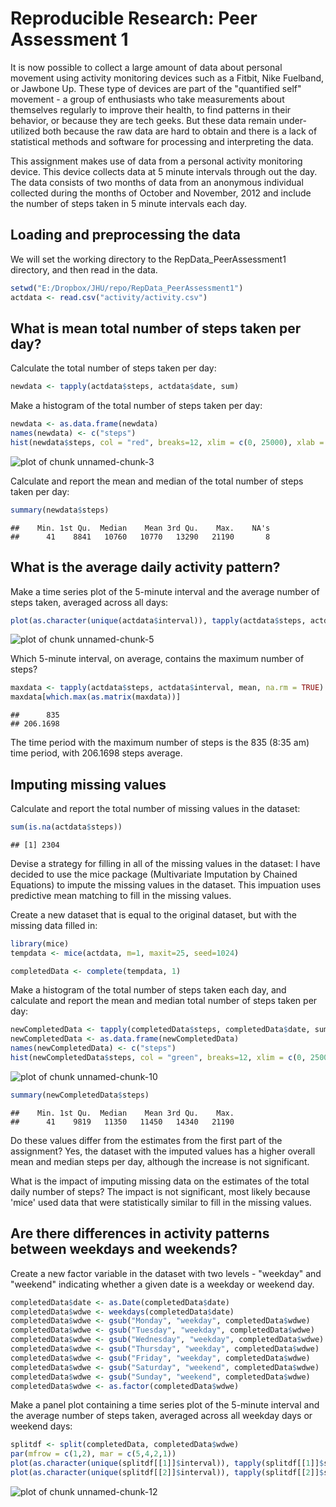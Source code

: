 Reproducible Research: Peer Assessment 1
=========================================================

It is now possible to collect a large amount of data about personal movement using activity monitoring devices such as a Fitbit, Nike Fuelband, or Jawbone Up. These type of devices are part of the "quantified self" movement - a group of enthusiasts who take measurements about themselves regularly to improve their health, to find patterns in their behavior, or because they are tech geeks. But these data remain under-utilized both because the raw data are hard to obtain and there is a lack of statistical methods and software for processing and interpreting the data.

This assignment makes use of data from a personal activity monitoring device. This device collects data at 5 minute intervals through out the day. The data consists of two months of data from an anonymous individual collected during the months of October and November, 2012 and include the number of steps taken in 5 minute intervals each day.

## Loading and preprocessing the data
We will set the working directory to the RepData_PeerAssessment1 directory, and then read in the data.


```r
setwd("E:/Dropbox/JHU/repo/RepData_PeerAssessment1")
actdata <- read.csv("activity/activity.csv")
```

## What is mean total number of steps taken per day?
Calculate the total number of steps taken per day:

```r
newdata <- tapply(actdata$steps, actdata$date, sum)
```

Make a histogram of the total number of steps taken per day:

```r
newdata <- as.data.frame(newdata)
names(newdata) <- c("steps")
hist(newdata$steps, col = "red", breaks=12, xlim = c(0, 25000), xlab = "Steps", main = "Histogram of Steps per Day")
```

![plot of chunk unnamed-chunk-3](figure/unnamed-chunk-3-1.png)

Calculate and report the mean and median of the total number of steps taken per day:

```r
summary(newdata$steps)
```

```
##    Min. 1st Qu.  Median    Mean 3rd Qu.    Max.    NA's 
##      41    8841   10760   10770   13290   21190       8
```

## What is the average daily activity pattern?
Make a time series plot of the 5-minute interval and the average number of steps taken, averaged
across all days:

```r
plot(as.character(unique(actdata$interval)), tapply(actdata$steps, actdata$interval, mean, na.rm = TRUE), type="l", main = "Steps taken per 5-minute Interval", xlab = "Interval Time", ylab = "Number of Steps", col = "blue")
```

![plot of chunk unnamed-chunk-5](figure/unnamed-chunk-5-1.png)

Which 5-minute interval, on average, contains the maximum number of steps?

```r
maxdata <- tapply(actdata$steps, actdata$interval, mean, na.rm = TRUE)
maxdata[which.max(as.matrix(maxdata))]
```

```
##      835 
## 206.1698
```
The time period with the maximum number of steps is the 835 (8:35 am) time period, with 206.1698 steps average.

## Imputing missing values
Calculate and report the total number of missing values in the dataset:

```r
sum(is.na(actdata$steps))
```

```
## [1] 2304
```

Devise a strategy for filling in all of the missing values in the dataset:
I have decided to use the mice package (Multivariate Imputation by Chained Equations) to impute
the missing values in the dataset. This impuation uses predictive mean matching to fill in the
missing values.

Create a new dataset that is equal to the original dataset, but with the missing data filled in:

```r
library(mice)
tempdata <- mice(actdata, m=1, maxit=25, seed=1024)
```


```r
completedData <- complete(tempdata, 1)
```

Make a histogram of the total number of steps taken each day, and calculate and report the mean and
median total number of steps taken per day:

```r
newCompletedData <- tapply(completedData$steps, completedData$date, sum)
newCompletedData <- as.data.frame(newCompletedData)
names(newCompletedData) <- c("steps")
hist(newCompletedData$steps, col = "green", breaks=12, xlim = c(0, 25000), xlab = "Steps", main = "Histogram of Steps per Day")
```

![plot of chunk unnamed-chunk-10](figure/unnamed-chunk-10-1.png)

```r
summary(newCompletedData$steps)
```

```
##    Min. 1st Qu.  Median    Mean 3rd Qu.    Max. 
##      41    9819   11350   11450   14340   21190
```


Do these values differ from the estimates from the first part of the assignment?
Yes, the dataset with the imputed values has a higher overall mean and median steps per day,
although the increase is not significant.

What is the impact of imputing missing data on the estimates of the total daily number of steps?
The impact is not significant, most likely because 'mice' used data that were statistically similar
to fill in the missing values.


## Are there differences in activity patterns between weekdays and weekends?

Create a new factor variable in the dataset with two levels - "weekday" and "weekend" indicating whether a given date is a weekday or weekend day.

```r
completedData$date <- as.Date(completedData$date)
completedData$wdwe <- weekdays(completedData$date)
completedData$wdwe <- gsub("Monday", "weekday", completedData$wdwe)
completedData$wdwe <- gsub("Tuesday", "weekday", completedData$wdwe)
completedData$wdwe <- gsub("Wednesday", "weekday", completedData$wdwe)
completedData$wdwe <- gsub("Thursday", "weekday", completedData$wdwe)
completedData$wdwe <- gsub("Friday", "weekday", completedData$wdwe)
completedData$wdwe <- gsub("Saturday", "weekend", completedData$wdwe)
completedData$wdwe <- gsub("Sunday", "weekend", completedData$wdwe)
completedData$wdwe <- as.factor(completedData$wdwe)
```

Make a panel plot containing a time series plot of the 5-minute interval and the average number of steps taken, averaged across all weekday days or weekend days:

```r
splitdf <- split(completedData, completedData$wdwe)
par(mfrow = c(1,2), mar = c(5,4,2,1))
plot(as.character(unique(splitdf[[1]]$interval)), tapply(splitdf[[1]]$steps, splitdf[[1]]$interval, mean), type="l", main = "Weekdays", xlab = "Interval Time", ylab = "Number of Steps", col = "purple")
plot(as.character(unique(splitdf[[2]]$interval)), tapply(splitdf[[2]]$steps, splitdf[[2]]$interval, mean), type="l", main = "Weekends", xlab = "Interval Time", ylab = "Number of Steps", col = "orange")
```

![plot of chunk unnamed-chunk-12](figure/unnamed-chunk-12-1.png)
